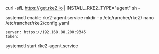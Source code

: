 curl -sfL https://get.rke2.io | INSTALL_RKE2_TYPE="agent" sh -

systemctl enable rke2-agent.service
mkdir -p /etc/rancher/rke2/
nano /etc/rancher/rke2/config.yaml

```
server: https://192.168.88.200:9345
token:
```

systemctl start rke2-agent.service
